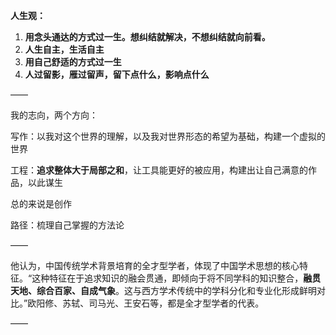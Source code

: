 **人生观：**

1. **用念头通达的方式过一生。想纠结就解决，不想纠结就向前看。**
2. **人生自主，生活自主**
3. **用自己舒适的方式过一生**
4. **人过留影，雁过留声，留下点什么，影响点什么**

——

我的志向，两个方向：

写作：以我对这个世界的理解，以及我对世界形态的希望为基础，构建一个虚拟的世界

工程：**追求整体大于局部之和**，让工具能更好的被应用，构建出让自己满意的作品，以此谋生

总的来说是创作

路径：梳理自己掌握的方法论

——

他认为，中国传统学术背景培育的全才型学者，体现了中国学术思想的核心特征。“这种特征在于追求知识的融会贯通，即倾向于将不同学科的知识整合，**融贯天地、综合百家、自成气象**。这与西方学术传统中的学科分化和专业化形成鲜明对比。”欧阳修、苏轼、司马光、王安石等，都是全才型学者的代表。

——

